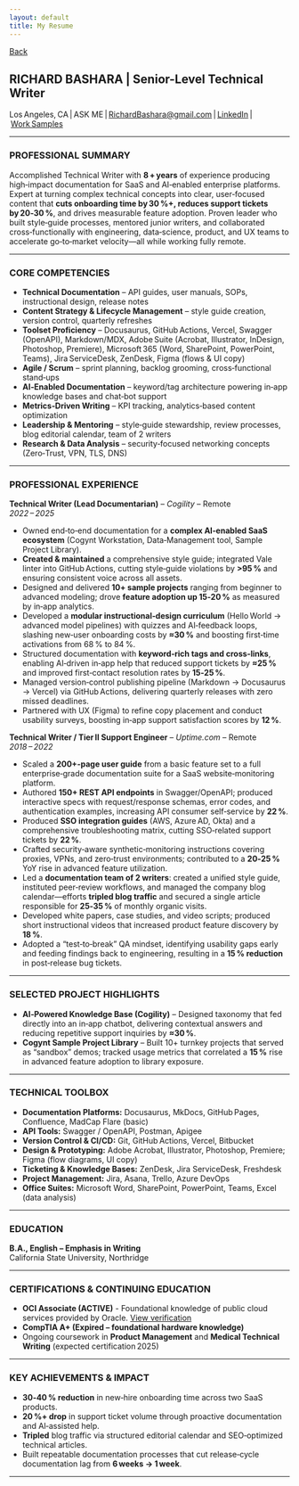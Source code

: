 ```yaml
---
layout: default
title: My Resume
---
```


[Back](index.html)



## RICHARD BASHARA | Senior-Level Technical Writer

Los Angeles, CA | ASK ME | RichardBashara@gmail.com | [LinkedIn](https://linkedin.com/in/richardbashara) | [Work Samples](work_samples.html)  

---

### PROFESSIONAL SUMMARY  

Accomplished Technical Writer with **8 + years** of experience producing high‑impact documentation for SaaS and AI‑enabled enterprise platforms. Expert at turning complex technical concepts into clear, user‑focused content that **cuts onboarding time by 30 %+, reduces support tickets by 20‑30 %**, and drives measurable feature adoption. Proven leader who built style‑guide processes, mentored junior writers, and collaborated cross‑functionally with engineering, data‑science, product, and UX teams to accelerate go‑to‑market velocity—all while working fully remote.

---

### CORE COMPETENCIES  

- **Technical Documentation** – API guides, user manuals, SOPs, instructional design, release notes  
- **Content Strategy & Lifecycle Management** – style guide creation, version control, quarterly refreshes  
- **Toolset Proficiency** – Docusaurus, GitHub Actions, Vercel, Swagger (OpenAPI), Markdown/MDX, Adobe Suite (Acrobat, Illustrator, InDesign, Photoshop, Premiere), Microsoft 365 (Word, SharePoint, PowerPoint, Teams), Jira ServiceDesk, ZenDesk, Figma (flows & UI copy)  
- **Agile / Scrum** – sprint planning, backlog grooming, cross‑functional stand‑ups  
- **AI‑Enabled Documentation** – keyword/tag architecture powering in‑app knowledge bases and chat‑bot support  
- **Metrics‑Driven Writing** – KPI tracking, analytics‑based content optimization  
- **Leadership & Mentoring** – style‑guide stewardship, review processes, blog editorial calendar, team of 2 writers  
- **Research & Data Analysis** – security‑focused networking concepts (Zero‑Trust, VPN, TLS, DNS)  

---

### PROFESSIONAL EXPERIENCE  

**Technical Writer (Lead Documentarian)** – *Cogility* – Remote  
*2022 – 2025*  

- Owned end‑to‑end documentation for a **complex AI‑enabled SaaS ecosystem** (Cogynt Workstation, Data‑Management tool, Sample Project Library).  
- **Created & maintained** a comprehensive style guide; integrated Vale linter into GitHub Actions, cutting style‑guide violations by **>95 %** and ensuring consistent voice across all assets.  
- Designed and delivered **10+ sample projects** ranging from beginner to advanced modeling; drove **feature adoption up 15‑20 %** as measured by in‑app analytics.  
- Developed a **modular instructional‑design curriculum** (Hello World → advanced model pipelines) with quizzes and AI‑feedback loops, slashing new‑user onboarding costs by **≈30 %** and boosting first‑time activations from 68 % to 84 %.  
- Structured documentation with **keyword‑rich tags and cross‑links**, enabling AI‑driven in‑app help that reduced support tickets by **≈25 %** and improved first‑contact resolution rates by **15‑25 %**.  
- Managed version‑control publishing pipeline (Markdown → Docusaurus → Vercel) via GitHub Actions, delivering quarterly releases with zero missed deadlines.  
- Partnered with UX (Figma) to refine copy placement and conduct usability surveys, boosting in‑app support satisfaction scores by **12 %**.  

**Technical Writer / Tier II Support Engineer** – *Uptime.com* – Remote  
*2018 – 2022*  

- Scaled a **200+‑page user guide** from a basic feature set to a full enterprise‑grade documentation suite for a SaaS website‑monitoring platform.  
- Authored **150+ REST API endpoints** in Swagger/OpenAPI; produced interactive specs with request/response schemas, error codes, and authentication examples, increasing API consumer self‑service by **22 %**.  
- Produced **SSO integration guides** (AWS, Azure AD, Okta) and a comprehensive troubleshooting matrix, cutting SSO‑related support tickets by **22 %**.  
- Crafted security‑aware synthetic‑monitoring instructions covering proxies, VPNs, and zero‑trust environments; contributed to a **20‑25 %** YoY rise in advanced feature utilization.  
- Led a **documentation team of 2 writers**: created a unified style guide, instituted peer‑review workflows, and managed the company blog calendar—efforts **tripled blog traffic** and secured a single article responsible for **25‑35 %** of monthly organic visits.  
- Developed white papers, case studies, and video scripts; produced short instructional videos that increased product feature discovery by **18 %**.  
- Adopted a “test‑to‑break” QA mindset, identifying usability gaps early and feeding findings back to engineering, resulting in a **15 % reduction** in post‑release bug tickets.  

---

### SELECTED PROJECT HIGHLIGHTS  

- **AI‑Powered Knowledge Base (Cogility)** – Designed taxonomy that fed directly into an in‑app chatbot, delivering contextual answers and reducing repetitive support inquiries by **≈30 %**.  
- **Cogynt Sample Project Library** – Built 10+ turnkey projects that served as “sandbox” demos; tracked usage metrics that correlated a **15 %** rise in advanced feature adoption to library exposure.  

---

### TECHNICAL TOOLBOX  

- **Documentation Platforms:** Docusaurus, MkDocs, GitHub Pages, Confluence, MadCap Flare (basic)  
- **API Tools:** Swagger / OpenAPI, Postman, Apigee  
- **Version Control & CI/CD:** Git, GitHub Actions, Vercel, Bitbucket  
- **Design & Prototyping:** Adobe Acrobat, Illustrator, Photoshop, Premiere; Figma (flow diagrams, UI copy)  
- **Ticketing & Knowledge Bases:** ZenDesk, Jira ServiceDesk, Freshdesk  
- **Project Management:** Jira, Asana, Trello, Azure DevOps  
- **Office Suites:** Microsoft Word, SharePoint, PowerPoint, Teams, Excel (data analysis)  

---

### EDUCATION  

**B.A., English – Emphasis in Writing**  
California State University, Northridge  

---

### CERTIFICATIONS & CONTINUING EDUCATION  

- **OCI Associate (ACTIVE)** - Foundational knowledge of public cloud services provided by Oracle. [View verification](https://catalog-education.oracle.com/ords/certview/sharebadge?id=CBA27920B8A650A253C03C1877438A98B3D318CB6D6387B8533700780228BDEA)
- **CompTIA A+ (Expired – foundational hardware knowledge)**  
- Ongoing coursework in **Product Management** and **Medical Technical Writing** (expected certification 2025)  

---

### KEY ACHIEVEMENTS & IMPACT  

- **30‑40 % reduction** in new‑hire onboarding time across two SaaS products.  
- **20 %+ drop** in support ticket volume through proactive documentation and AI‑assisted help.  
- **Tripled** blog traffic via structured editorial calendar and SEO‑optimized technical articles.  
- Built repeatable documentation processes that cut release‑cycle documentation lag from **6 weeks → 1 week**.  

---